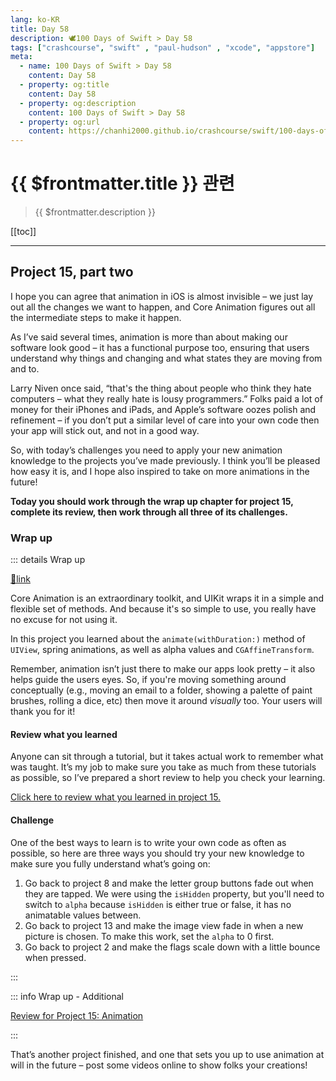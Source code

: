 ```yaml
---
lang: ko-KR
title: Day 58
description: 🕊️100 Days of Swift > Day 58
tags: ["crashcourse", "swift" , "paul-hudson" , "xcode", "appstore"]
meta:
  - name: 100 Days of Swift > Day 58
    content: Day 58
  - property: og:title
    content: Day 58
  - property: og:description
    content: 100 Days of Swift > Day 58
  - property: og:url
    content: https://chanhi2000.github.io/crashcourse/swift/100-days-of-swift/58.html
---
```


# {{ $frontmatter.title }} 관련

> {{ $frontmatter.description }}

[[toc]]

---

## Project 15, part two

I hope you can agree that animation in iOS is almost invisible – we just lay out all the changes we want to happen, and Core Animation figures out all the intermediate steps to make it happen.

As I’ve said several times, animation is more than about making our software look good – it has a functional purpose too, ensuring that users understand why things and changing and what states they are moving from and to.

Larry Niven once said, “that's the thing about people who think they hate computers – what they really hate is lousy programmers.” Folks paid a lot of money for their iPhones and iPads, and Apple’s software oozes polish and refinement – if you don’t put a similar level of care into your own code then your app will stick out, and not in a good way.

So, with today’s challenges you need to apply your new animation knowledge to the projects you’ve made previously. I think you’ll be pleased how easy it is, and I hope also inspired to take on more animations in the future!

__Today you should work through the wrap up chapter for project 15, complete its review, then work through all three of its challenges.__

### Wrap up

::: details Wrap up

[📎link](https://www.hackingwithswift.com/read/15/5/wrap-up)

<YouTube id="zqbWsKHkg74"/>

Core Animation is an extraordinary toolkit, and UIKit wraps it in a simple and flexible set of methods. And because it's so simple to use, you really have no excuse for not using it.

In this project you learned about the `animate(withDuration:)` method of `UIView`, spring animations, as well as alpha values and `CGAffineTransform`.

Remember, animation isn’t just there to make our apps look pretty – it also helps guide the users eyes. So, if you're moving something around conceptually (e.g., moving an email to a folder, showing a palette of paint brushes, rolling a dice, etc) then move it around _visually_ too. Your users will thank you for it!

#### Review what you learned

Anyone can sit through a tutorial, but it takes actual work to remember what was taught. It’s my job to make sure you take as much from these tutorials as possible, so I’ve prepared a short review to help you check your learning.

[Click here to review what you learned in project 15.][project-15-animation]

#### Challenge

One of the best ways to learn is to write your own code as often as possible, so here are three ways you should try your new knowledge to make sure you fully understand what’s going on:

1. Go back to project 8 and make the letter group buttons fade out when they are tapped. We were using the `isHidden` property, but you'll need to switch to `alpha` because `isHidden` is either true or false, it has no animatable values between.
2. Go back to project 13 and make the image view fade in when a new picture is chosen. To make this work, set the `alpha` to 0 first.
3. Go back to project 2 and make the flags scale down with a little bounce when pressed.

:::

::: info Wrap up - Additional

[Review for Project 15: Animation][project-15-animation]

:::

That’s another project finished, and one that sets you up to use animation at will in the future – post some videos online to show folks your creations!

[project-15-animation]: https://www.hackingwithswift.com/review/hws/project-15-animation